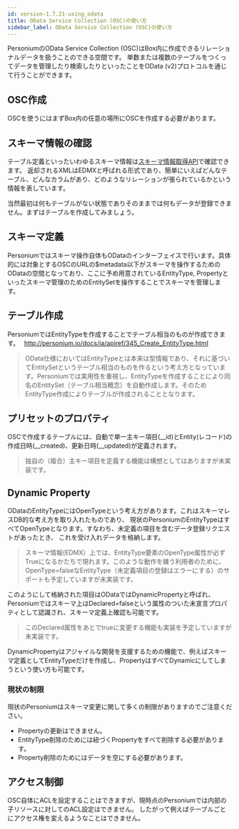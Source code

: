 ```yaml
---
id: version-1.7.21-using_odata
title: OData Service Collection (OSC)の使い方
sidebar_label: OData Service Collection (OSC)の使い方
---
```


PersoniumのOData Service Collection (OSC)はBox内に作成できるリレーショナルデータを扱うことのできる空間です。
単数または複数のテーブルをつくってデータを管理したり検索したりといったことをOData (v2)プロトコルを通じて行うことができます。

## OSC作成
OSCを使うにはまずBox内の任意の場所にOSCを作成する必要があります。

## スキーマ情報の確認
テーブル定義といったいわゆるスキーマ情報は[スキーマ情報取得API](../apiref/316_User_Defined_Data_Schema.md)で確認できます。
返却されるXMLはEDMXと呼ばれる形式であり、簡単にいえばどんなテーブル、どんなカラムがあり、どのようなリレーションが張られているかという情報を表しています。

当然最初は何もテーブルがない状態でありそのままでは何もデータが登録できません。まずはテーブルを作成してみましょう。

## スキーマ定義
Personiumではスキーマ操作自体もODataのインターフェイスで行います。具体的には対象とするOSCのURLの$metadata以下がスキーマを操作するためのODataの空間となっており、ここに予め用意されているEntityType, Propertyといったスキーマ管理のためのEntitySetを操作することでスキーマを管理します。

## テーブル作成
PersoniumではEntityTypeを作成することでテーブル相当のものが作成できます。　
   http://personium.io/docs/ja/apiref/345_Create_EntityType.html

> OData仕様においてはEntityTypeとは本来は型情報であり、それに基づいてEntitySetというテーブル相当のものを作るという考え方となっています。Personiumでは実用性を重視し、EntityTypeを作成することにより同名のEntitySet（テーブル相当概念）を自動作成します。そのためEntityType作成によりテーブルが作成されることとなります。

## プリセットのプロパティ

OSCで作成するテーブルには、自動で単一主キー項目(__id)とEntity(レコード)の作成日時(__created)、更新日時(__updated)が定義されます。
> 独自の（複合）主キー項目を定義する機能は構想としてはありますが未実装です。

## Dynamic Property

ODataのEntityTypeにはOpenTypeという考え方があります。これはスキーマレスDB的な考え方を取り入れたものであり、
現状のPersoniumのEntityTypeはすべてOpenTypeとなります。すなわち、未定義の項目を含むデータ登録リクエストがあったとき、
これを受け入れデータを格納します。

> スキーマ情報(EDMX）上では、EntityType要素のOpenType属性が必ずTrueになるかたちで現れます。このような動作を嫌う利用者のために、OpenType=falseなEntityType（未定義項目の登録はエラーにする）のサポートも予定していますが未実装です。

このようにして格納された項目はODataではDynamicPropertyと呼ばれ、
Personiumではスキーマ上はDeclared=falseという属性のついた未宣言プロパティとして認識され、スキーマ定義上確認も可能です。

> このDeclared属性をあとでtrueに変更する機能も実装を予定していますが未実装です。


DynamicPropertyはアジャイルな開発を支援するための機能で、例えばスキーマ定義としてEntityTypeだけを作成し、PropertyはすべてDynamicにしてしまうという使い方も可能です。

### 現状の制限

現状のPersoniumはスキーマ変更に関して多くの制限がありますのでご注意ください。

* Propertyの更新はできません。
* EntityType削除のためには紐づくPropertyをすべて削除する必要があります。
* Property削除のためにはデータを空にする必要があります。

## アクセス制御

OSC自体にACLを設定することはできますが、現時点のPersoniumでは内部の子リソースに対してのACL設定はできません。
したがって例えばテーブルごとにアクセス権を変えるようなことはできません。
